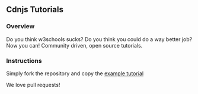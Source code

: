 
## Cdnjs Tutorials

### Overview

Do you think w3schools sucks? Do you think you could do a way better job? Now you can! Community driven, open source tutorials.

### Instructions

Simply fork the repository and copy the [example tutorial](https://github.com/cdnjs/tutorials/tree/master/backbone.js/organizing-backbone-using-modules)

We love pull requests!
